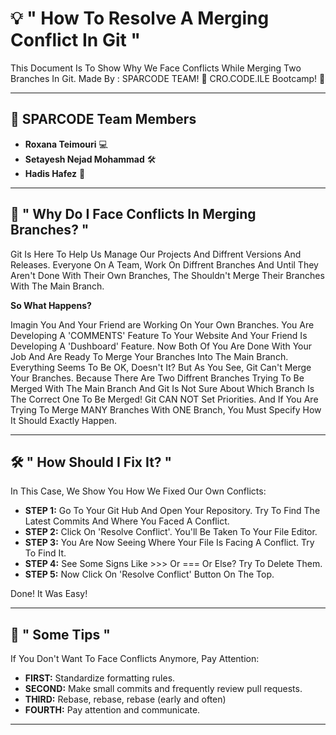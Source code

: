 # 💡 " How To Resolve A Merging Conflict In Git "


This Document Is To Show Why We Face Conflicts While Merging Two Branches In Git.
Made By : SPARCODE TEAM! 🌟
CRO.CODE.ILE Bootcamp! 🐊


---

## 👥 SPARCODE Team Members

- **Roxana Teimouri** 💻
- **Setayesh Nejad Mohammad** 🛠️
- **Hadis Hafez** 🎨

---

## 📜 " Why Do I Face Conflicts In Merging Branches? "

Git Is Here To Help Us Manage Our Projects And Diffrent Versions And Releases. Everyone On A Team, Work On Diffrent Branches And Until They Aren't Done With Their Own Branches, The Shouldn't Merge Their Branches With The Main Branch.

**So What Happens?**

Imagin You And Your Friend are Working On Your Own Branches. You Are Developing A 'COMMENTS' Feature To Your Website And Your Friend Is Developing A 'Dushboard' Feature. Now Both Of You Are Done With Your Job And Are Ready To Merge Your Branches Into The Main Branch. Everything Seems To Be OK, Doesn't It?
But As You See, Git Can't Merge Your Branches. Because There Are Two Diffrent Branches Trying To Be Merged With The Main
Branch And Git Is Not Sure About Which Branch Is The Correct One To Be Merged!
Git CAN NOT Set Priorities. And If You Are Trying To Merge MANY Branches With ONE Branch, You Must Specify How It Should Exactly Happen.

---

## 🛠️ " How Should I Fix It? "

In This Case, We Show You How We Fixed Our Own Conflicts:

- **STEP 1:** Go To Your Git Hub And Open Your Repository. Try To Find The Latest Commits And Where You Faced A Conflict.
- **STEP 2:** Click On 'Resolve Conflict'. You'll Be Taken To Your File Editor.
- **STEP 3:** You Are Now Seeing Where Your File Is Facing A Conflict. Try To Find It.
- **STEP 4:** See Some Signs Like >>> Or === Or Else? Try To Delete Them.
- **STEP 5:** Now Click On 'Resolve Conflict' Button On The Top.

Done! It Was Easy!

---

## 🎯 " Some Tips "

If You Don't Want To Face Conflicts Anymore, Pay Attention:

- **FIRST:** Standardize formatting rules.
- **SECOND:** Make small commits and frequently review pull requests.
- **THIRD:** Rebase, rebase, rebase (early and often)
- **FOURTH:** Pay attention and communicate.

---
